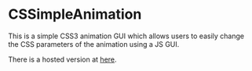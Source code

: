 CSSimpleAnimation
=================
This is a simple CSS3 animation GUI which allows users to easily change the CSS parameters of the animation using a JS GUI.

There is a hosted version at <a href="http://www.harvey.jumpify.co.uk/proj/cssimpleanimation/">here</a>.
